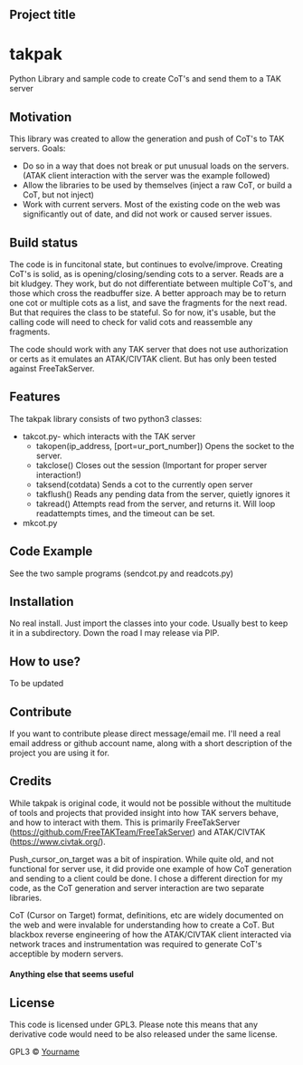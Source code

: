 ## Project title
# takpak
Python Library and sample code to create CoT's and send them to a TAK server

## Motivation
This library was created to allow the generation and push of CoT's to TAK servers. Goals:
* Do so in a way that does not break or put unusual loads on the servers. (ATAK client interaction with the server was the example followed)
* Allow the libraries to be used by themselves (inject a raw CoT, or build a CoT, but not inject)
* Work with current servers. Most of the existing code on the web was significantly out of date, and did not work or caused server issues. 

## Build status
The code is in funcitonal state, but continues to evolve/improve. Creating CoT's is solid, as is opening/closing/sending cots to a server. Reads are a bit kludgey. They work, but do not differentiate between multiple CoT's, and those which cross the readbuffer size. A better approach may be to return one cot or multiple cots as a list, and save the fragments for the next read. But that requires the class to be stateful. So for now, it's usable, but the calling code will need to check for valid cots and reassemble any fragments. 

The code should work with any TAK server that does not use authorization or certs as it emulates an ATAK/CIVTAK client. But has only been tested against FreeTakServer. 

## Features
The takpak library consists of two python3 classes:
* takcot.py- which interacts with the TAK server
    * takopen(ip_address, [port=ur_port_number]) Opens the socket to the server.
    * takclose() Closes out the session (Important for proper server interaction!)
    * taksend(cotdata) Sends a cot to the currently open server
    * takflush() Reads any pending data from the server, quietly ignores it
    * takread() Attempts read from the server, and returns it. Will loop readattempts times, and the timeout can be set. 
* mkcot.py

## Code Example
See the two sample programs (sendcot.py and readcots.py)

## Installation
No real install. Just import the classes into your code. Usually best to keep it in a subdirectory. Down the road I may release via PIP.

## How to use?
To be updated

## Contribute

If you want to contribute please direct message/email me. I'll need a real email address or github account name, along with a short description of the project you are using it for. 

## Credits
While takpak is original code, it would not be possible without the multitude of tools and projects that provided insight into how TAK servers behave, and how to interact with them. This is primarily FreeTakServer (https://github.com/FreeTAKTeam/FreeTakServer) and ATAK/CIVTAK (https://www.civtak.org/). 

Push_cursor_on_target was a bit of inspiration. While quite old, and not functional for server use, it did provide one example of how CoT generation and sending to a client could be done. I chose a different direction for my code, as the CoT generation and server interaction are two separate libraries. 

CoT (Cursor on Target) format, definitions, etc are widely documented on the web and were invalable for understanding how to create a CoT. But blackbox reverse engineering of how the ATAK/CIVTAK client interacted via network traces and instrumentation was required to generate CoT's acceptible by modern servers.  

#### Anything else that seems useful

## License
This code is licensed under GPL3. Please note this means that any derivative code would need to be also released under the same license. 

GPL3 © [Yourname]()
